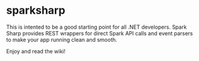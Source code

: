 sparksharp
==========

This is intented to be a good starting point for all .NET developers. Spark Sharp provides REST wrappers for direct Spark API calls and event parsers to make your app running clean and smooth.

Enjoy and read the wiki!
